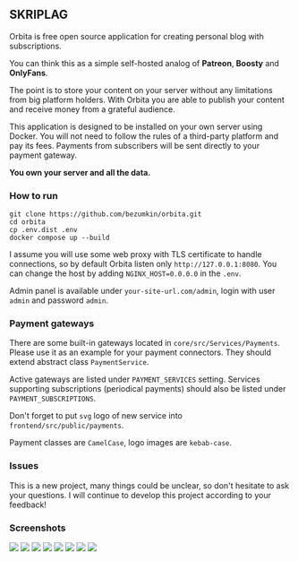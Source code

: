 ## SKRIPLAG

Orbita is free open source application for creating personal blog with subscriptions.

You can think this as a simple self-hosted analog of **Patreon**, **Boosty** and **OnlyFans**.

The point is to store your content on your server without any limitations from big platform holders.
With Orbita you are able to publish your content and receive money from a grateful audience.

This application is designed to be installed on your own server using Docker.
You will not need to follow the rules of a third-party platform and pay its fees.
Payments from subscribers will be sent directly to your payment gateway.

**You own your server and all the data.**

### How to run

```
git clone https://github.com/bezumkin/orbita.git
cd orbita
cp .env.dist .env
docker compose up --build
```

I assume you will use some web proxy with TLS certificate to handle connections, so by default Orbita listen only 
`http://127.0.0.1:8080`. You can change the host by adding `NGINX_HOST=0.0.0.0` in the `.env`.

Admin panel is available under `your-site-url.com/admin`, login with user `admin` and password `admin`.

### Payment gateways

There are some built-in gateways located in `core/src/Services/Payments`. 
Please use it as an example for your payment connectors. They should extend abstract class `PaymentService`.

Active gateways are listed under `PAYMENT_SERVICES` setting. 
Services supporting subscriptions (periodical payments) should also be listed under `PAYMENT_SUBSCRIPTIONS`.

Don't forget to put `svg` logo of new service into `frontend/src/public/payments`. 

Payment classes are `CamelCase`, logo images are `kebab-case`.

### Issues

This is a new project, many things could be unclear, so don't hesitate to ask your questions. 
I will continue to develop this project according to your feedback!

### Screenshots
![](https://github.com/bezumkin/orbita/assets/1257284/091525ae-8cbe-4f80-9f60-3581a61536e9)
![](https://github.com/bezumkin/orbita/assets/1257284/597a4e7a-c425-4b87-8d3d-b33a46bd5dec)
![](https://github.com/bezumkin/orbita/assets/1257284/1deecfaa-8b35-49ac-a23f-2940365c2d05)
![](https://github.com/bezumkin/orbita/assets/1257284/c781c47f-3f87-49f1-b442-8684953d07ef)
![](https://github.com/bezumkin/orbita/assets/1257284/261c1d80-8474-4dcb-9a0f-16a153f2ff0a)
![](https://github.com/bezumkin/orbita/assets/1257284/a6716d52-bd2f-4319-967d-dd826810b031)
![](https://github.com/bezumkin/orbita/assets/1257284/44aa03d7-366c-46f2-824f-f66ee5d1119e)
![](https://github.com/bezumkin/orbita/assets/1257284/1f274977-b16c-426e-9808-3f9175da7ce7)
